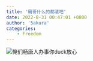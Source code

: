 ```yaml
---
title: '霸哥什么的都滚吧'
date: 2022-8-31 00:47:01 +0800
author: '5akura'
categories:
    - Freedom
---
```


![俺们畅唐人办事你duck放心](https://picbed-sakura.oss-cn-shanghai.aliyuncs.com/notePic/202208311058398.jpg)

